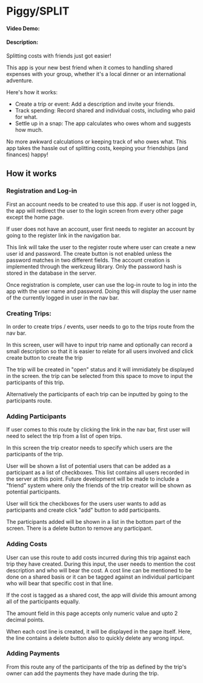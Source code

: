 # Piggy/SPLIT
#### Video Demo:  <URL HERE>
#### Description:
Splitting costs with friends just got easier!

This app is your new best friend when it comes to handling shared expenses with your group, whether it's a local dinner or an international adventure.

Here's how it works:

+ Create a trip or event: Add a description and invite your friends.
+ Track spending: Record shared and individual costs, including who paid for what.
+ Settle up in a snap: The app calculates who owes whom and suggests how much.

No more awkward calculations or keeping track of who owes what. This app takes the hassle out of splitting costs, keeping your friendships (and finances) happy!

## How it works

### Registration and Log-in

First an account needs to be created to use this app. if user is not logged in, the app will redirect the user to the login screen from every other page except the home page. 

If user does not have an account, user first needs to register an account by going to the register link in the navigation bar.

This link will take the user to the register route where user can create a new user id and password. The create button is not enabled unless the password matches in two different fields. The account creation is implemented through the werkzeug library. Only the password hash is stored in the database in the server.

Once registration is complete, user can use the log-in route to log in into the app with the user name and password. Doing this will display the user name of the currently logged in user in the nav bar.

### Creating Trips:

In order to create trips / events, user needs to go to the trips route from the nav bar. 

In this screen, user will have to input trip name and optionally can record a small description so that it is easier to relate for all users involved and click create button to create the trip

The trip will be created in "open" status and it will immidiately be displayed in the screen. the trip can be selected from this space to move to input the participants of this trip.

Alternatively the participants of each trip can be inputted by going to the participants route. 

### Adding Participants

If user comes to this route by clicking the link in the nav bar, first user will need to select the trip from a list of open trips. 

In this screen the trip creator needs to specify which users are the participants of the trip. 

User will be shown a list of potential users that can be added as a participant as a list of checkboxes. This list contains all users recorded in the server at this point. Future development will be made to include a "friend" system where only the friends of the trip creator will be shown as potential participants. 

User will tick the checkboxes for the users user wants to add as participants and create click "add" button to add participants. 

The participants added will be shown in a list in the bottom part of the screen. There is a delete button to remove any participant.

###  Adding Costs

User can use this route to add costs incurred during this trip against each trip they have created. During this input, the user needs to mention the cost description and who will bear the cost. A cost line can be mentioned to be done on a shared basis or it can be tagged against an individual participant who will bear that specific cost in that line.

If the cost is tagged as a shared cost, the app will divide this amount among all of the participants equally. 

The amount field in this page accepts only numeric value and upto 2 decimal points. 

When each cost line is created, it will be displayed in the page itself. Here, the line contains a delete button also to quickly delete any wrong input.

### Adding Payments 

From this route any of the participants of the trip as defined by the trip's owner can add the payments they have made during the trip. 